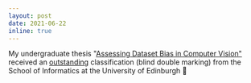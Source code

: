 ```yaml
---
layout: post
date: 2021-06-22
inline: true
---
```


My undergraduate thesis "[Assessing Dataset Bias in Computer Vision"](https://project-archive.inf.ed.ac.uk/ug4/20212502/ug4_proj.pdf) received an [outstanding](https://www.ed.ac.uk/informatics/undergraduate/our-degrees/outstanding-undergraduate-projects) classification (blind double marking) from the School of Informatics at the University of Edinburgh 🎉
